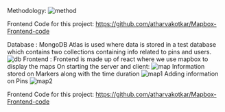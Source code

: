 Methodology: ![method](https://github.com/atharvakotkar/Global-Location-Rating-and-Review-Platform-with-Dynamic-Mapping/assets/70961929/30753c0c-573a-40e9-9b55-0244ae071797)

Frontend Code for this project: https://github.com/atharvakotkar/Mapbox-Frontend-code

Database : MongoDB Atlas is used where data is stored in a test database which contains two collections containing info related to pins and users.
![db](https://github.com/atharvakotkar/Global-Location-Rating-and-Review-Platform-with-Dynamic-Mapping/assets/70961929/dcfe8417-e89a-4037-9aa3-29ec66fe56e2)
Frontend : Frontend is made up of react where we use mapbox to display the maps On starting the server and client:
![map](https://github.com/atharvakotkar/Global-Location-Rating-and-Review-Platform-with-Dynamic-Mapping/assets/70961929/0b07b71f-c091-47d5-968a-ad4e04a799d2)
Information stored on Markers along with the time duration
![map1](https://github.com/atharvakotkar/Global-Location-Rating-and-Review-Platform-with-Dynamic-Mapping/assets/70961929/3ef60b92-41a2-44b9-bc8c-a0f1e839f828)
Adding information on Pins
![map2](https://github.com/atharvakotkar/Global-Location-Rating-and-Review-Platform-with-Dynamic-Mapping/assets/70961929/8a8b3ef5-e216-4926-a75d-d082189c5aae)

Frontend Code for this project: https://github.com/atharvakotkar/Mapbox-Frontend-code






